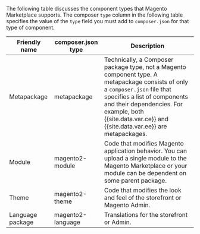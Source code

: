 The following table discusses the component types that Magento Marketplace supports. The composer `type` column in the following table specifies the value of the `type` field you must add to `composer.json` for that type of component.

|Friendly name|composer.json type|Description|
|--- |--- |--- |
|Metapackage|metapackage|Technically, a Composer package type, not a Magento component type. A metapackage consists of only a `composer.json` file that specifies a list of components and their dependencies. For example, both {{site.data.var.ce}} and {{site.data.var.ee}} are metapackages.|
|Module|magento2-module|Code that modifies Magento application behavior. You can upload a single module to the Magento Marketplace or your module can be dependent on some parent package.|
|Theme|magento2-theme|Code that modifies the look and feel of the storefront or Magento Admin.|
|Language package|magento2-language|Translations for the storefront or Admin.|

